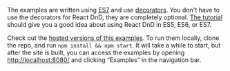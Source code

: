 The examples are written using [ES7](http://react-dnd.github.io/react-dnd/docs-faq.html#what-is-the-syntax-i-see-in-the-es7-code-examples-) and use [decorators](https://github.com/wycats/javascript-decorators). You don't have to use the decorators for React DnD, they are completely optional. [The tutorial](http://react-dnd.github.io/react-dnd/docs-tutorial.html) should give you a good idea about using React DnD in ES5, ES6, or ES7.

Check out the [hosted versions of this examples](http://react-dnd.github.io/react-dnd/examples-chessboard-tutorial-app.html). To run them locally, clone the repo, and run `npm install && npm start`. It will take a while to start, but after the site is built, you can access the examples by opening [http://localhost:8080/](http://localhost:8080/) and clicking “Examples” in the navigation bar.
